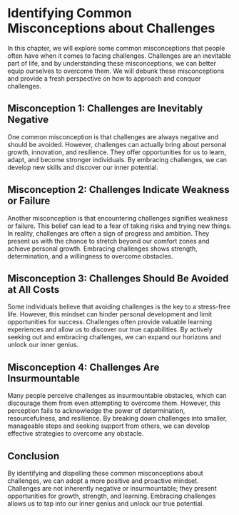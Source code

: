 Identifying Common Misconceptions about Challenges
===========================================================



In this chapter, we will explore some common misconceptions that people often have when it comes to facing challenges. Challenges are an inevitable part of life, and by understanding these misconceptions, we can better equip ourselves to overcome them. We will debunk these misconceptions and provide a fresh perspective on how to approach and conquer challenges.

Misconception 1: Challenges are Inevitably Negative
---------------------------------------------------

One common misconception is that challenges are always negative and should be avoided. However, challenges can actually bring about personal growth, innovation, and resilience. They offer opportunities for us to learn, adapt, and become stronger individuals. By embracing challenges, we can develop new skills and discover our inner potential.

Misconception 2: Challenges Indicate Weakness or Failure
--------------------------------------------------------

Another misconception is that encountering challenges signifies weakness or failure. This belief can lead to a fear of taking risks and trying new things. In reality, challenges are often a sign of progress and ambition. They present us with the chance to stretch beyond our comfort zones and achieve personal growth. Embracing challenges shows strength, determination, and a willingness to overcome obstacles.

Misconception 3: Challenges Should Be Avoided at All Costs
----------------------------------------------------------

Some individuals believe that avoiding challenges is the key to a stress-free life. However, this mindset can hinder personal development and limit opportunities for success. Challenges often provide valuable learning experiences and allow us to discover our true capabilities. By actively seeking out and embracing challenges, we can expand our horizons and unlock our inner genius.

Misconception 4: Challenges Are Insurmountable
----------------------------------------------

Many people perceive challenges as insurmountable obstacles, which can discourage them from even attempting to overcome them. However, this perception fails to acknowledge the power of determination, resourcefulness, and resilience. By breaking down challenges into smaller, manageable steps and seeking support from others, we can develop effective strategies to overcome any obstacle.

Conclusion
----------

By identifying and dispelling these common misconceptions about challenges, we can adopt a more positive and proactive mindset. Challenges are not inherently negative or insurmountable; they present opportunities for growth, strength, and learning. Embracing challenges allows us to tap into our inner genius and unlock our true potential.
